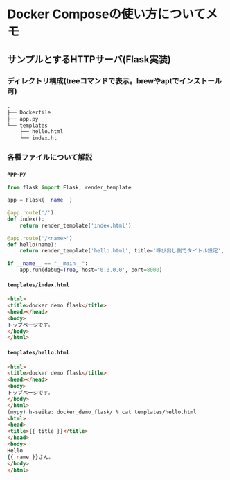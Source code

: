 # Docker Composeの使い方についてメモ

## サンプルとするHTTPサーバ(Flask実装)
### ディレクトリ構成(treeコマンドで表示。brewやaptでインストール可)

```txt
.
├── Dockerfile
├── app.py
└── templates
    ├── hello.html
    └── index.ht
```

### 各種ファイルについて解説

#### `app.py`

```python
from flask import Flask, render_template

app = Flask(__name__)

@app.route('/')
def index():
    return render_template('index.html')

@app.route('/<name>')
def hello(name):
    return render_template('hello.html', title='呼び出し側でタイトル設定', name=name)

if __name__ == "__main__":
    app.run(debug=True, host='0.0.0.0', port=8000)
```

#### `templates/index.html`

```html
<html>
<title>docker demo flask</title>
<head></head>
<body>
トップページです。
</body>
</html>
```

#### `templates/hello.html`

```html
<html>
<title>docker demo flask</title>
<head></head>
<body>
トップページです。
</body>
</html>
(mypy) h-seike: docker_demo_flask/ % cat templates/hello.html 
<html>
<head>
<title>{{ title }}</title>
</head>
<body>
Hello
{{ name }}さん。
</body>
</html>
```